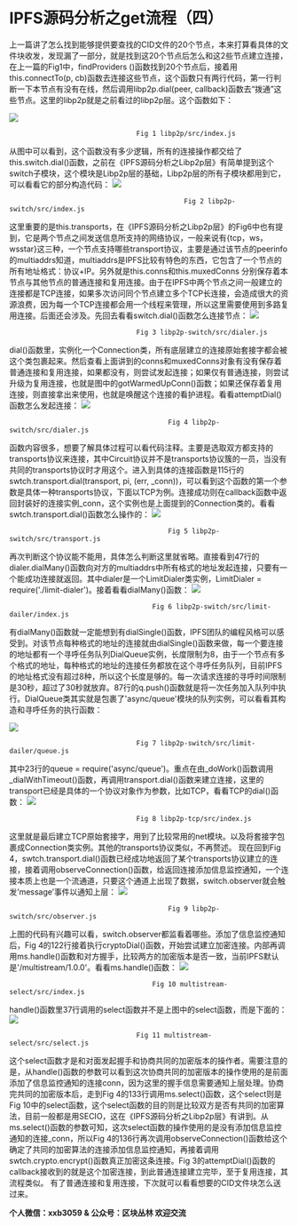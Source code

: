 # IPFS源码分析之get流程（四） #
上一篇讲了怎么找到能够提供要查找的CID文件的20个节点，本来打算看具体的文件块收发，发现漏了一部分，就是找到这20个节点后怎么和这2些节点建立连接，在上一篇的Fig1中，findProviders ()函数找到20个节点后，接着用this.connectTo(p, cb)函数去连接这些节点，这个函数只有两行代码，第一行判断一下本节点有没有在线，然后调用libp2p.dial(peer, callback)函数去“拨通”这些节点。这里的libp2p就是之前看过的libp2p层。这个函数如下：

 ![](https://i.imgur.com/166SJZb.png)

									Fig 1 libp2p/src/index.js

从图中可以看到，这个函数没有多少逻辑，所有的连接操作都交给了this.switch.dial()函数，之前在《IPFS源码分析之Libp2p层》有简单提到这个switch子模块，这个模块是Libp2p层的基础，Libp2p层的所有子模块都用到它，可以看看它的部分构造代码：
![](https://i.imgur.com/q0IRKdr.png)
 
												Fig 2 libp2p-switch/src/index.js

这里重要的是this.transports，在《IPFS源码分析之Libp2p层》的Fig6中也有提到，它是两个节点之间发送信息所支持的网络协议，一般来说有{tcp，ws，wsstar}这三种，一个节点支持哪些transport协议，主要是通过该节点的peerinfo的multiaddrs知道，multiaddrs是IPFS比较有特色的东西，它包含了一个节点的所有地址格式：协议+IP。另外就是this.conns和this.muxedConns 分别保存着本节点与其他节点的普通连接和复用连接。由于在IPFS中两个节点之间一般建立的连接都是TCP连接，如果多次访问同个节点建立多个TCP长连接，会造成很大的资源浪费，因为每一个TCP连接都会用一个线程来管理，所以这里需要使用到多路复用连接。后面还会涉及。先回去看看switch.dial()函数怎么连接节点：
![](https://i.imgur.com/SxQCaTi.png)
 
									Fig 3 libp2p-switch/src/dialer.js

dial()函数里，实例化一个Connection类，所有底层建立的连接原始套接字都会被这个类包裹起来。然后查看上面讲到的conns和muxedConns对象有没有保存着普通连接和复用连接，如果都没有，则尝试发起连接；如果仅有普通连接，则尝试升级为复用连接，也就是图中的gotWarmedUpConn()函数；如果还保存着复用连接，则直接拿出来使用，也就是唤醒这个连接的看护进程。看看attemptDial()函数怎么发起连接：
![](https://i.imgur.com/zRQmZyw.png)
 
											Fig 4 libp2p-switch/src/dialer.js

函数内容很多，想要了解具体过程可以看代码注释。主要是选取双方都支持的transports协议来连接，其中Circuit协议并不是transports协议簇的一员，当没有共同的transports协议时才用这个。进入到具体的连接函数是115行的swtch.transport.dial(transport, pi, (err, _conn))，可以看到这个函数的第一个参数是具体一种transports协议，下面以TCP为例。连接成功则在callback函数中返回封装好的连接实例_conn，这个实例也是上面提到的Connection类的。看看swtch.transport.dial()函数怎么操作的：
![](https://i.imgur.com/t7yQnYd.png)
 
											Fig 5 libp2p-switch/src/transport.js

再次判断这个协议能不能用，具体怎么判断这里就省略。直接看到47行的dialer.dialMany()函数向对方的multiaddrs中所有格式的地址发起连接，只要有一个能成功连接就返回。其中dialer是一个LimitDialer类实例，LimitDialer = require('./limit-dialer')。接着看看dialMany()函数：
![](https://i.imgur.com/j1txgr1.png)
 
										Fig 6 libp2p-switch/src/limit-dailer/index.js

有dialMany()函数就一定能想到有dialSingle()函数，IPFS团队的编程风格可以感受到。对该节点每种格式的地址的连接就由dialSingle()函数来做，每一个要连接的地址都有一个寻呼任务队列DialQueue实例，长度限制为8，由于一个节点有多个格式的地址，每种格式的地址的连接任务都放在这个寻呼任务队列，目前IPFS的地址格式没有超过8种，所以这个长度是够的。每一次请求连接的寻呼时间限制是30秒，超过了30秒就放弃。87行的q.push()函数就是将一次任务加入队列中执行。DialQueue类其实就是包裹了'async/queue'模块的队列实例，可以看看其构造和寻呼任务的执行函数：

![](https://i.imgur.com/H5KK4vL.png)
 
									Fig 7 libp2p-switch/src/limit-dailer/queue.js

其中23行的queue = require('async/queue')。重点在由_doWork()函数调用_dialWithTimeout()函数，再调用transport.dial()函数来建立连接，这里的transport已经是具体的一个协议对象作为参数，比如TCP，看看TCP的dial()函数：
![](https://i.imgur.com/TManQpZ.png)
 
									Fig 8 libp2p-tcp/src/index.js

这里就是最后建立TCP原始套接字，用到了比较常用的net模块。以及将套接字包裹成Connection类实例。其他的transports协议类似，不再赘述。
现在回到Fig 4，swtch.transport.dial()函数已经成功地返回了某个transports协议建立的连接，接着调用observeConnection()函数，给返回连接添加信息监控通知，一个连接本质上也是一个流通道，只要这个通道上出现了数据，switch.observer就会触发’message’事件以通知上层：
![](https://i.imgur.com/28fc2Zu.png)
 
											Fig 9 libp2p-switch/src/observer.js

上图的代码有兴趣可以看，switch.observer都监看着哪些。添加了信息监控通知后，Fig 4的122行接着执行cryptoDial()函数，开始尝试建立加密连接。内部再调用ms.handle()函数和对方握手，比较两方的加密版本是否一致，当前IPFS默认是'/multistream/1.0.0'。看看ms.handle()函数：
![](https://i.imgur.com/EG1Vcj5.png)
 
										Fig 10 multistream-select/src/index.js

handle()函数里37行调用的select函数并不是上图中的select函数，而是下面的：
![](https://i.imgur.com/vW2kIqc.png)
 
									Fig 11 multistream-select/src/select.js

这个select函数才是和对面发起握手和协商共同的加密版本的操作者。需要注意的是，从handle()函数的参数可以看到这次协商共同的加密版本的操作使用的是前面添加了信息监控通知的连接conn，因为这里的握手信息需要通知上层处理。协商完共同的加密版本后，走到Fig 4的133行调用ms.select()函数，这个select则是Fig 10中的select函数，这个select函数的目的则是比较双方是否有共同的加密算法，目前一般都是用SECIO，这在《IPFS源码分析之Libp2p层》有讲到。从ms.select()函数的参数可知，这次select函数的操作使用的是没有添加信息监控通知的连接_conn，所以Fig 4的136行再次调用observeConnection()函数给这个确定了共同的加密算法的连接添加信息监控通知，再接着调用swtch.crypto.encrypt()函数真正加密这条连接。Fig 3的attemptDial()函数的callback接收到的就是这个加密连接，到此普通连接建立完毕，至于复用连接，其流程类似。
有了普通连接和复用连接，下次就可以看看想要的CID文件块怎么送过来。

**个人微信：xxb3059 & 公众号：区块丛林 欢迎交流**
